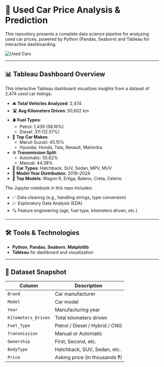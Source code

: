 # 🚗 Used Car Price Analysis & Prediction

This repository presents a complete data science pipeline for analyzing used car prices, powered by Python (Pandas, Seaborn) and Tableau for interactive dashboarding.


![Used Cars](https://github.com/user-attachments/assets/cb4cb1c4-448f-4cb3-920f-625e3d3d5cd7)

---

## 📊 Tableau Dashboard Overview

This interactive Tableau dashboard visualizes insights from a dataset of 2,474 used car listings:

- 🚘 **Total Vehicles Analyzed**: 2,474  
- 🛣️ **Avg Kilometers Driven**: 50,602 km  
- ⛽ **Fuel Types**:  
  - Petrol: 1,439 (58.16%)  
  - Diesel: 311 (12.57%)  
- 🏢 **Top Car Makes**:  
  - Maruti Suzuki: 45.15%  
  - Hyundai, Honda, Tata, Renault, Mahindra  
- ⚙️ **Transmission Split**:  
  - Automatic: 55.62%  
  - Manual: 44.38%  
- 🚗 **Car Types**: Hatchback, SUV, Sedan, MPV, MUV  
- 📅 **Model Year Distribution**: 2016–2024  
- 📌 **Top Models**: Wagon R, Ertiga, Baleno, Creta, Celerio

The Jupyter notebook in this repo includes:
- ✅ Data cleaning (e.g., handling strings, type conversion)
- 📈 Exploratory Data Analysis (EDA)
- 🔍 Feature engineering (age, fuel type, kilometers driven, etc.)

---

## 🛠️ Tools & Technologies
- **Python**, **Pandas**, **Seaborn**, **Matplotlib**
- **Tableau** for dashboard and visualization

---

## 📁 Dataset Snapshot

| Column               | Description                            |
|----------------------|----------------------------------------|
| `Brand`              | Car manufacturer                       |
| `Model`              | Car model                              |
| `Year`               | Manufacturing year                     |
| `Kilometers_Driven`  | Total kilometers driven                |
| `Fuel_Type`          | Petrol / Diesel / Hybrid / CNG         |
| `Transmission`       | Manual or Automatic                    |
| `Ownership`          | First, Second, etc.                    |
| `BodyType`           | Hatchback, SUV, Sedan, etc.            |
| `Price`              | Asking price (in thousands ₹)          |


